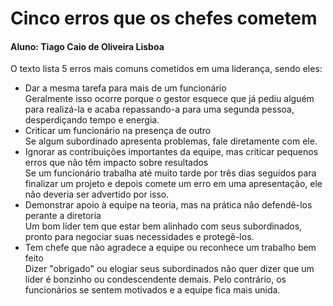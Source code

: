 # Cinco erros que os chefes cometem
#### Aluno: Tiago Caio de Oliveira Lisboa

O texto lista 5 erros mais comuns cometidos em uma liderança, sendo eles:<br>
- Dar a mesma tarefa para mais de um funcionário<br>
Geralmente isso ocorre porque o gestor esquece que já pediu alguém para realizá-la e acaba repassando-a para uma segunda pessoa, desperdiçando tempo e energia.
- Criticar um funcionário na presença de outro<br>
Se algum subordinado apresenta problemas, fale diretamente com ele.<br>
- Ignorar as contribuições importantes da equipe, mas criticar pequenos erros que não têm impacto sobre resultados<br>
Se um funcionário trabalha até muito tarde por três dias seguidos para finalizar um projeto e depois comete um erro em uma apresentação, ele não deveria ser advertido por isso.
- Demonstrar apoio à equipe na teoria, mas na prática não defendê-los perante a diretoria<br>
Um bom líder tem que estar bem alinhado com seus subordinados, pronto para negociar suas necessidades e protegê-los.
- Tem chefe que não agradece a equipe ou reconhece um trabalho bem feito<br>
Dizer "obrigado" ou elogiar seus subordinados não quer dizer que um líder é bonzinho ou condescendente demais. Pelo contrário, os funcionários se sentem motivados e a equipe fica mais unida.
